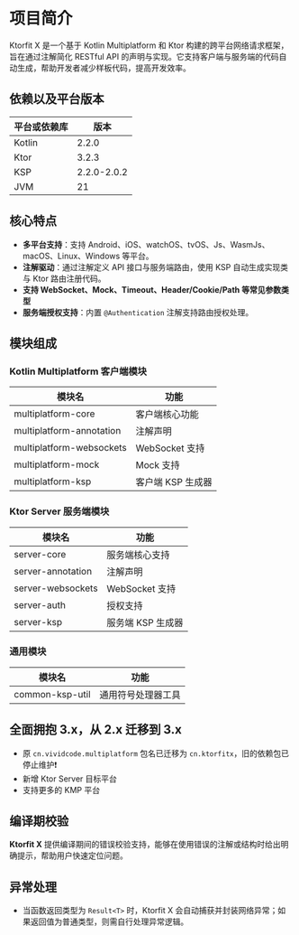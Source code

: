 # 项目简介

Ktorfit X 是一个基于 Kotlin Multiplatform 和 Ktor 构建的跨平台网络请求框架，旨在通过注解简化 RESTful API 的声明与实现。它支持客户端与服务端的代码自动生成，帮助开发者减少样板代码，提高开发效率。

## 依赖以及平台版本

| 平台或依赖库 | 版本          |
|--------|-------------|
| Kotlin | 2.2.0       |
| Ktor   | 3.2.3       |
| KSP    | 2.2.0-2.0.2 |
| JVM    | 21          |

## 核心特点

- **多平台支持**：支持 Android、iOS、watchOS、tvOS、Js、WasmJs、 macOS、Linux、Windows 等平台。
- **注解驱动**：通过注解定义 API 接口与服务端路由，使用 KSP 自动生成实现类与 Ktor 路由注册代码。
- **支持 WebSocket、Mock、Timeout、Header/Cookie/Path 等常见参数类型**
- **服务端授权支持**：内置 `@Authentication` 注解支持路由授权处理。

## 模块组成

### Kotlin Multiplatform 客户端模块

| 模块名                      | 功能           |
|--------------------------|--------------|
| multiplatform-core       | 客户端核心功能      |
| multiplatform-annotation | 注解声明         |
| multiplatform-websockets | WebSocket 支持 |
| multiplatform-mock       | Mock 支持      |
| multiplatform-ksp        | 客户端 KSP 生成器  |

### Ktor Server 服务端模块

| 模块名               | 功能           |
|-------------------|--------------|
| server-core       | 服务端核心支持      |
| server-annotation | 注解声明         |
| server-websockets | WebSocket 支持 |
| server-auth       | 授权支持         |
| server-ksp        | 服务端 KSP 生成器  |

### 通用模块

| 模块名             | 功能        |
|-----------------|-----------|
| common-ksp-util | 通用符号处理器工具 |

## 全面拥抱 3.x，从 2.x 迁移到 3.x

- 原 `cn.vividcode.multiplatform` 包名已迁移为 `cn.ktorfitx`，旧的依赖包已停止维护❗️
- 新增 Ktor Server 目标平台
- 支持更多的 KMP 平台

## 编译期校验

**Ktorfit X** 提供编译期间的错误校验支持，能够在使用错误的注解或结构时给出明确提示，帮助用户快速定位问题。

## 异常处理

- 当函数返回类型为 `Result<T>` 时，Ktorfit X 会自动捕获并封装网络异常；如果返回值为普通类型，则需自行处理异常逻辑。
